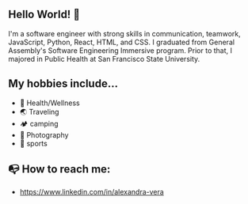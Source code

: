 ## Hello World! 👋

I'm a software engineer with strong skills in communication, teamwork, JavaScript, Python, React, HTML, and CSS. I graduated from General Assembly's Software Engineering Immersive program. Prior to that, I majored in Public Health at San Francisco State University.

## My hobbies include...

- 🌱 Health/Wellness
- 🌏 Traveling 
- 🏕 camping
- 📸 Photography
- 🏀 sports

## 📭 How to reach me: 

- https://www.linkedin.com/in/alexandra-vera


<!---
alexvera1/alexvera1 is a ✨ special ✨ repository because its `README.md` (this file) appears on your GitHub profile.
You can click the Preview link to take a look at your changes.
--->
